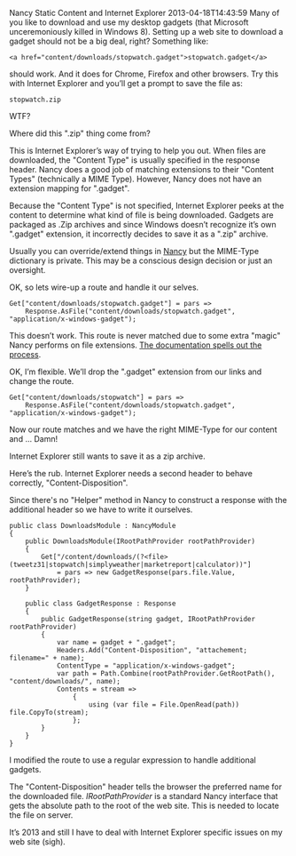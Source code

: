 Nancy Static Content and Internet Explorer
2013-04-18T14:43:59
Many of you like to download and use my desktop gadgets (that Microsoft unceremoniously killed in Windows 8). Setting up a web site to download a gadget should not be a big deal, right? Something like:
    
    <a href="content/downloads/stopwatch.gadget">stopwatch.gadget</a>

should work. And it does for Chrome, Firefox and other browsers. Try this with Internet Explorer and you’ll get a prompt to save the file as:
    
    stopwatch.zip

WTF?

Where did this ".zip" thing come from?

This is Internet Explorer’s way of trying to help you out. When files are downloaded, the "Content Type" is usually specified in the response header. Nancy does a good job of matching extensions to their "Content Types" (technically a MIME Type). However, Nancy does not have an extension mapping for ".gadget".

Because the "Content Type" is not specified, Internet Explorer peeks at the content to determine what kind of file is being downloaded. Gadgets are packaged as .Zip archives and since Windows doesn’t recognize it’s own ".gadget" extension, it incorrectly decides to save it as a ".zip" archive.

Usually you can override/extend things in [Nancy](http://NancyFx.org) but the MIME-Type dictionary is private. This may be a conscious design decision or just an oversight.

OK, so lets wire-up a route and handle it our selves.
    
    Get["content/downloads/stopwatch.gadget"] = pars =>  
        Response.AsFile("content/downloads/stopwatch.gadget", "application/x-windows-gadget");

  


This doesn’t work. This route is never matched due to some extra "magic" Nancy performs on file extensions. [The documentation spells out the process](https://github.com/NancyFx/Nancy/wiki/Content-Negotiation#file-extension-support).

OK, I’m flexible. We’ll drop the ".gadget" extension from our links and change the route.
    
    Get["content/downloads/stopwatch"] = pars =>  
        Response.AsFile("content/downloads/stopwatch.gadget", "application/x-windows-gadget");

  


Now our route matches and we have the right MIME-Type for our content and … Damn!

Internet Explorer still wants to save it as a zip archive.

Here’s the rub. Internet Explorer needs a second header to behave correctly, "Content-Disposition".

Since there's no "Helper" method in Nancy to construct a response with the additional header so we have to write it ourselves.
    
    public class DownloadsModule : NancyModule  
    {  
        public DownloadsModule(IRootPathProvider rootPathProvider)  
        {          
            Get["/content/downloads/(?<file>(tweetz31|stopwatch|simplyweather|marketreport|calculator))"]   
                = pars => new GadgetResponse(pars.file.Value, rootPathProvider);  
        }  
       
        public class GadgetResponse : Response  
        {  
            public GadgetResponse(string gadget, IRootPathProvider rootPathProvider)  
            {  
                var name = gadget + ".gadget";  
                Headers.Add("Content-Disposition", "attachement; filename=" + name);  
                ContentType = "application/x-windows-gadget";  
                var path = Path.Combine(rootPathProvider.GetRootPath(), "content/downloads/", name);  
                Contents = stream =>  
                    {  
                        using (var file = File.OpenRead(path)) file.CopyTo(stream);  
                    };  
            }  
        }  
    }

  


I modified the route to use a regular expression to handle additional gadgets.

The "Content-Disposition" header tells the browser the preferred name for the downloaded file. _IRootPathProvider_ is a standard Nancy interface that gets the absolute path to the root of the web site. This is needed to locate the file on server.

It’s 2013 and still I have to deal with Internet Explorer specific issues on my web site (sigh).
